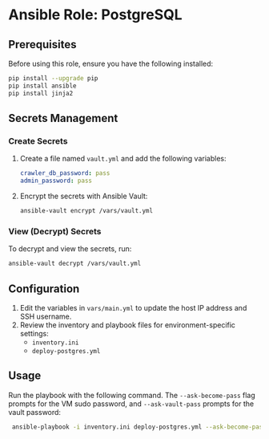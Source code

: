 # Ansible Role: PostgreSQL

## Prerequisites

Before using this role, ensure you have the following installed:

```bash
pip install --upgrade pip
pip install ansible
pip install jinja2
```

## Secrets Management

### Create Secrets

1. Create a file named `vault.yml` and add the following variables:

    ```yaml
    crawler_db_password: pass
    admin_password: pass
    ```

2. Encrypt the secrets with Ansible Vault:

    ```bash
    ansible-vault encrypt /vars/vault.yml
    ```

### View (Decrypt) Secrets

To decrypt and view the secrets, run:

```bash
ansible-vault decrypt /vars/vault.yml
```


## Configuration

1. Edit the variables in `vars/main.yml` to update the host IP address and SSH username.
2. Review the inventory and playbook files for environment-specific settings:
   - `inventory.ini`
   - `deploy-postgres.yml`

## Usage

Run the playbook with the following command. The `--ask-become-pass` flag prompts for the VM sudo password, and `--ask-vault-pass` prompts for the vault password:

```bash
 ansible-playbook -i inventory.ini deploy-postgres.yml --ask-become-pass --ask-vault-pass --ask-pass
```
